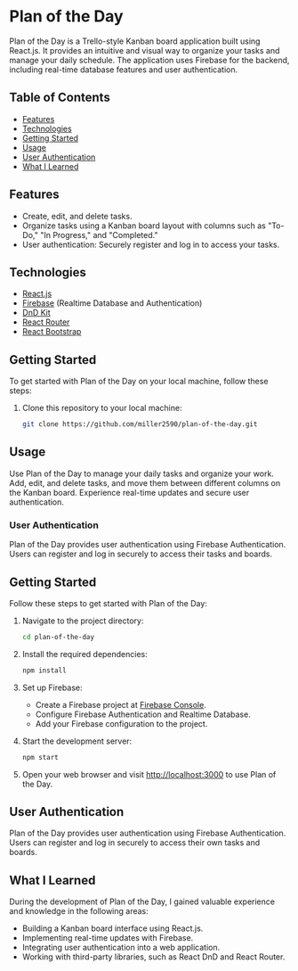 # Plan of the Day

Plan of the Day is a Trello-style Kanban board application built using React.js. It provides an intuitive and visual way to organize your tasks and manage your daily schedule. 
The application uses Firebase for the backend, including real-time database features and user authentication.


## Table of Contents

- [Features](#features)
- [Technologies](#technologies)
- [Getting Started](#getting-started)
- [Usage](#usage)
- [User Authentication](#user-authentication)
- [What I Learned](#what-i-learned)


## Features

- Create, edit, and delete tasks.
- Organize tasks using a Kanban board layout with columns such as "To-Do," "In Progress," and "Completed."
- User authentication: Securely register and log in to access your tasks.

## Technologies

- [React.js](https://reactjs.org/)
- [Firebase](https://firebase.google.com/) (Realtime Database and Authentication)
- [DnD Kit]([https://react-dnd.github.io/react-dnd/](https://dndkit.com/))
- [React Router](https://reactrouter.com/)
- [React Bootstrap]([https://reactrouter.com/](https://react-bootstrap.netlify.app/))
  

## Getting Started

To get started with Plan of the Day on your local machine, follow these steps:

1. Clone this repository to your local machine:

   ```bash
   git clone https://github.com/miller2590/plan-of-the-day.git
   ```

## Usage

Use Plan of the Day to manage your daily tasks and organize your work. Add, edit, and delete tasks, and move them between different columns on the Kanban board. Experience real-time updates and secure user authentication.

### User Authentication

Plan of the Day provides user authentication using Firebase Authentication. Users can register and log in securely to access their tasks and boards.

## Getting Started

Follow these steps to get started with Plan of the Day:

1. Navigate to the project directory:

    ```bash
    cd plan-of-the-day
    ```

2. Install the required dependencies:

    ```bash
    npm install
    ```

3. Set up Firebase:

    - Create a Firebase project at [Firebase Console](https://console.firebase.google.com/).
    - Configure Firebase Authentication and Realtime Database.
    - Add your Firebase configuration to the project.

4. Start the development server:

    ```bash
    npm start
    ```

5. Open your web browser and visit [http://localhost:3000](http://localhost:3000) to use Plan of the Day.

## User Authentication
Plan of the Day provides user authentication using Firebase Authentication. Users can register and log in securely to access their own tasks and boards.

## What I Learned

During the development of Plan of the Day, I gained valuable experience and knowledge in the following areas:

- Building a Kanban board interface using React.js.
- Implementing real-time updates with Firebase.
- Integrating user authentication into a web application.
- Working with third-party libraries, such as React DnD and React Router.
